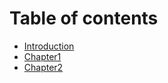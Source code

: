 # Table of contents

* [Introduction](README.md)
* [Chapter1](chapter1.md)
* [Chapter2](chapter2.md)

